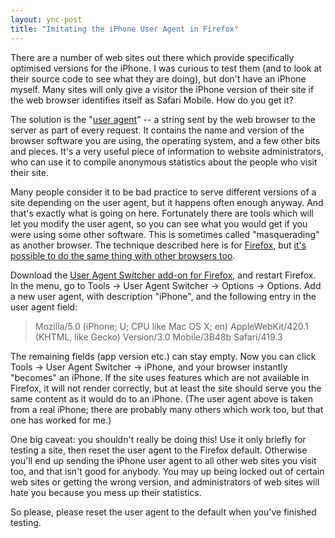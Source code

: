 ```yaml
---
layout: ync-post
title: "Imitating the iPhone User Agent in Firefox"
---
```


There are a number of web sites out there which provide specifically optimised versions for the
iPhone. I was curious to test them (and to look at their source code to see what they are doing),
but don't have an iPhone myself. Many sites will only give a visitor the iPhone version of their
site if the web browser identifies itself as Safari Mobile. How do you get it?

The solution is the
"[user agent](http://en.wikipedia.org/wiki/User_agent)" -- a string sent by the web browser to the
server as part of every request. It contains the name and version of the browser software you are
using, the operating system, and a few other bits and pieces. It's a very useful piece of
information to website administrators, who can use it to compile anonymous statistics about the
people who visit their site.

Many people consider it to be bad practice to serve different versions
of a site depending on the user agent, but it happens often enough anyway. And that's exactly what
is going on here. Fortunately there are tools which will let you modify the user agent, so you can
see what you would get if you were using some other software. This is sometimes called
"masquerading" as another browser. The technique described here is for
[Firefox](http://www.mozilla.com/en-US/firefox/), but
[it's possible to do the same thing with other browsers
too](http://www.ericgiguere.com/articles/masquerading-your-browser.html).

Download the
[User Agent Switcher add-on for Firefox](https://addons.mozilla.org/en-US/firefox/addon/59), and
restart Firefox. In the menu, go to Tools -&gt; User Agent Switcher -&gt; Options -&gt; Options. Add
a new user agent, with description "iPhone", and the following entry in the user agent
field:

<blockquote>Mozilla/5.0 (iPhone; U; CPU like Mac OS X; en) AppleWebKit/420.1 (KHTML, like
Gecko) Version/3.0 Mobile/3B48b Safari/419.3</blockquote>

The remaining fields (app version etc.)
can stay empty. Now you can click Tools -&gt; User Agent Switcher -&gt; iPhone, and your browser
instantly "becomes" an iPhone. If the site uses features which are not available in Firefox, it will
not render correctly, but at least the site should serve you the same content as it would do to an
iPhone. (The user agent above is taken from a real iPhone; there are probably many others which work
too, but that one has worked for me.)

One big caveat: you shouldn't really be doing this! Use it
only briefly for testing a site, then reset the user agent to the Firefox default. Otherwise you'll
end up sending the iPhone user agent to all other web sites you visit too, and that isn't good for
anybody. You may up being locked out of certain web sites or getting the wrong version, and
administrators of web sites will hate you because you mess up their statistics.

So please, please
reset the user agent to the default when you've finished testing.
